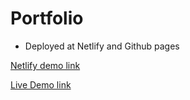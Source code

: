 # Portfolio

- Deployed at Netlify and Github pages

[Netlify demo link](https://jayparmar.netlify.app/)


[Live Demo link](https://jay-2000.github.io/portfolio/)
